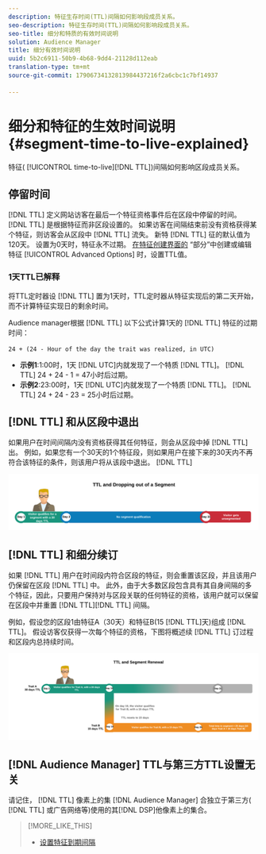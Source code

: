 ```yaml
---
description: 特征生存时间(TTL)间隔如何影响段成员关系。
seo-description: 特征生存时间(TTL)间隔如何影响段成员关系。
seo-title: 细分和特质的有效时间说明
solution: Audience Manager
title: 细分有效时间说明
uuid: 5b2c6911-50b9-4b68-9dd4-21128d112eab
translation-type: tm+mt
source-git-commit: 17906734132813984437216f2a6cbc1c7bf14937

---
```



# 细分和特征的生效时间说明 {#segment-time-to-live-explained}

特征( [!UICONTROL time-to-live][!DNL TTL])间隔如何影响区段成员关系。

<!-- segment-ttl-explained.xml -->

## 停留时间

[!DNL TTL] 定义网站访客在最后一个特征资格事件后在区段中停留的时间。 [!DNL TTL] 是根据特征而非区段设置的。 如果访客在间隔结束前没有资格获得某个特征，则访客会从区段中 [!DNL TTL] 流失。 新特 [!DNL TTL] 征的默认值为120天。 设置为0天时，特征永不过期。 [在特征创建界面的](../../features/traits/create-onboarded-rule-based-traits.md#set-expiration-interval) “部分”中创建或编辑特征 [!UICONTROL Advanced Options] 时，设置TTL值。

### 1天TTL已解释

将TTL定时器设 [!DNL TTL] 置为1天时，TTL定时器从特征实现后的第二天开始，而不计算特征实现日的剩余时间。

Audience manager根据 [!DNL TTL] 以下公式计算1天的 [!DNL TTL] 特征的过期时间：

`24 + (24 - Hour of the day the trait was realized, in UTC)`

* **示例1**:1:00时，1天 [!DNL UTC]内就发现了一个特质 [!DNL TTL]。 [!DNL TTL] 24 + 24 - 1 = 47小时后过期。
* **示例2**:23:00时，1天 [!DNL UTC]内就发现了一个特质 [!DNL TTL]。 [!DNL TTL] 24 + 24 - 23 = 25小时后过期。

## [!DNL TTL] 和从区段中退出

如果用户在时间间隔内没有资格获得其任何特征，则会从区段中掉 [!DNL TTL] 出。 例如，如果您有一个30天的1个特征段，则如果用户在接下来的30天内不再符合该特征的条件，则该用户将从该段中退出。 [!DNL TTL]

![](assets/ttl-explained.png)

## [!DNL TTL] 和细分续订

如果 [!DNL TTL] 用户在时间段内符合区段的特征，则会重置该区段，并且该用户仍保留在区段 [!DNL TTL] 中。 此外，由于大多数区段包含具有其自身间隔的多个特征，因此，只要用户保持对与区段关联的任何特征的资格，该用户就可以保留在区段中并重置 [!DNL TTL][!DNL TTL] 间隔。

例如，假设您的区段1由特征A（30天）和特征B(15 [!DNL TTL]天)组成 [!DNL TTL]。 假设访客仅获得一次每个特征的资格，下图将概述续 [!DNL TTL] 订过程和区段内总持续时间。

![](assets/ttl-renewal.png)

## [!DNL Audience Manager] TTL与第三方TTL设置无关

请记住， [!DNL TTL] 像素上的集 [!DNL Audience Manager] 合独立于第三方( [!DNL TTL] 或广告网络等)使用的其[!DNL DSP]他像素上的集合。

>[!MORE_LIKE_THIS]
>
>* [设置特征到期间隔](../../features/traits/create-onboarded-rule-based-traits.md#set-expiration-interval)

